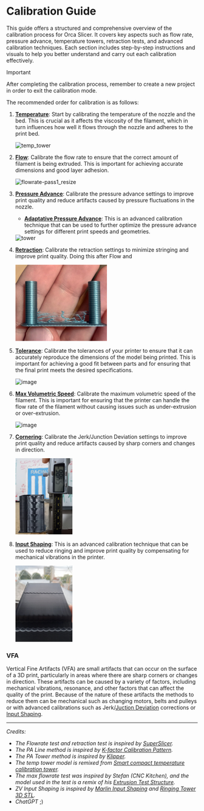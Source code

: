 # Calibration Guide

This guide offers a structured and comprehensive overview of the calibration process for Orca Slicer. It covers key aspects such as flow rate, pressure advance, temperature towers, retraction tests, and advanced calibration techniques. Each section includes step-by-step instructions and visuals to help you better understand and carry out each calibration effectively.

> [!IMPORTANT]
> After completing the calibration process, remember to create a new project in order to exit the calibration mode.

The recommended order for calibration is as follows:

1. **[Temperature](temp-calib.md)**: Start by calibrating the temperature of the nozzle and the bed. This is crucial as it affects the viscosity of the filament, which in turn influences how well it flows through the nozzle and adheres to the print bed.

   <img src="https://user-images.githubusercontent.com/103989404/221344534-40e1a629-450c-4ad5-a051-8e240e261a51.jpeg" alt="temp_tower" height="200">

2. **[Flow](flow-rate-calib.md)**: Calibrate the flow rate to ensure that the correct amount of filament is being extruded. This is important for achieving accurate dimensions and good layer adhesion.

   <img src="https://user-images.githubusercontent.com/103989404/210138585-98821729-b19e-4452-a08d-697f147d36f0.jpg" alt="flowrate-pass1_resize" height="200">

3. **[Pressure Advance](pressure-advance-calib.md)**: Calibrate the pressure advance settings to improve print quality and reduce artifacts caused by pressure fluctuations in the nozzle.
   - **[Adaptative Pressure Advance](adaptive-pressure-advance-calib.md)**: This is an advanced calibration technique that can be used to further optimize the pressure advance settings for different print speeds and geometries.

   <img src="https://user-images.githubusercontent.com/103989404/210140231-e886b98d-280a-4464-9781-c74ed9b7d44e.jpg" alt="tower" height="200">

4. **[Retraction](retraction-calib.md)**: Calibrate the retraction settings to minimize stringing and improve print quality. Doing this after Flow and

   <img src="../../images/retraction_test_print.jpg" alt="retraction" height="200">

5. **[Tolerance](tolerance-calib.md)**: Calibrate the tolerances of your printer to ensure that it can accurately reproduce the dimensions of the model being printed. This is important for achieving a good fit between parts and for ensuring that the final print meets the desired specifications.

   <img src="../../images/OrcaToleranceTes_m6.jpg" alt="image" height="200">

6. **[Max Volumetric Speed](volumetric-speed-calib.md)**: Calibrate the maximum volumetric speed of the filament. This is important for ensuring that the printer can handle the flow rate of the filament without causing issues such as under-extrusion or over-extrusion.

   <img src="../../images/vmf_measurement_point.jpg" alt="image" height="200">

7.  **[Cornering](cornering-calib.md)**: Calibrate the Jerk/Junction Deviation settings to improve print quality and reduce artifacts caused by sharp corners and changes in direction.

      <img src="../../images/JunctionDeviation/jd_second_print_measure.jpg" alt="image" height="200">

8. **[Input Shaping](input-shaping-calib.md)**: This is an advanced calibration technique that can be used to reduce ringing and improve print quality by compensating for mechanical vibrations in the printer.

   <img src="../../images/InputShaping/IS_damp_marlin_print_measure.jpg" alt="image" height="200">

### VFA

Vertical Fine Artifacts (VFA) are small artifacts that can occur on the surface of a 3D print, particularly in areas where there are sharp corners or changes in direction. These artifacts can be caused by a variety of factors, including mechanical vibrations, resonance, and other factors that can affect the quality of the print.
Because of the nature of these artifacts the methods to reduce them can be mechanical such as changing motors, belts and pulleys or with advanced calibrations such as Jerk/[Juction Deviation](#junction-deviation) corrections or [Input Shaping](#input-shaping).


***
*Credits:*
- *The Flowrate test and retraction test is inspired by [SuperSlicer](https://github.com/supermerill/SuperSlicer).*
- *The PA Line method is inspired by [K-factor Calibration Pattern](https://marlinfw.org/tools/lin_advance/k-factor.html).*
- *The PA Tower method is inspired by [Klipper](https://www.klipper3d.org/Pressure_Advance.html).*
- *The temp tower model is remixed from [Smart compact temperature calibration tower](https://www.thingiverse.com/thing:2729076).*
- *The max flowrate test was inspired by Stefan (CNC Kitchen), and the model used in the test is a remix of his [Extrusion Test Structure](https://www.printables.com/model/342075-extrusion-test-structure).*
- *ZV Input Shaping is inspired by [Marlin Input Shaping](https://marlinfw.org/docs/features/input_shaping.html) and [Ringing Tower 3D STL](https://marlinfw.org/assets/stl/ringing_tower.stl).*
- *ChatGPT* ;)
